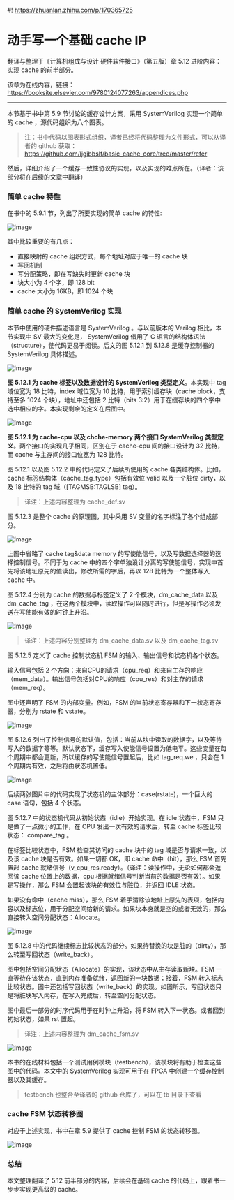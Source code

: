 #! https://zhuanlan.zhihu.com/p/170365725
# 动手写一个基础 cache IP

翻译与整理于《计算机组成与设计 硬件软件接口》（第五版）章 5.12 进阶内容：实现 cache 的前半部分。

该章为在线内容，链接：https://booksite.elsevier.com/9780124077263/appendices.php

------

本节基于书中第 5.9 节讨论的缓存设计方案，采用 SystemVerilog 实现一个简单的 cache ，源代码组织为八个图表。

> 注：书中代码以图表形式组织，译者已经将代码整理为文件形式，可以从译者的 github 获取：https://github.com/ljgibbslf/basic_cache_core/tree/master/refer

然后，详细介绍了一个缓存一致性协议的实现，以及实现的难点所在。（译者：该部分将在后续的文章中翻译）

### 简单 cache 特性

在书中的 5.9.1 节，列出了所要实现的简单 cache 的特性:


![Image](https://pic4.zhimg.com/80/v2-ba0697797e9190e65abd98338056c5ba.png)

其中比较重要的有几点：

- 直接映射的 cache 组织方式，每个地址对应于唯一的 cache 块
- 写回机制
- 写分配策略，即在写缺失时更新 cache 块
- 块大小为 4 个字，即 128 bit
- cache 大小为 16KB，即 1024 个块

### 简单 cache 的 SystemVerilog  实现

本节中使用的硬件描述语言是 SystemVerilog 。与以前版本的 Verilog 相比，本节实现中 SV 最大的变化是， SystemVerilog 借用了 C 语言的结构体语法（structure），使代码更易于阅读。后文的图 5.12.1 到 5.12.8 是缓存控制器的 SystemVerilog 具体描述。 

![Image](https://pic4.zhimg.com/80/v2-09963ec4290e17758b12b2a3765ada8b.png)

**图 5.12.1 为 cache 标签以及数据设计的 SystemVerilog 类型定义**。本实现中 tag 域位宽为 18 比特，index 域位宽为 10 比特，用于索引缓存块（cache block，支持至多 1024 个块），地址中还包括 2 比特（bits 3:2）用于在缓存块的四个字中选中相应的字。本实现剩余的定义在后图中。

![Image](https://pic4.zhimg.com/80/v2-e56fb65c79f8e9f7120c3ab4026b2791.png)


**图 5.12.1 为 cache-cpu 以及 chche-memory 两个接口 SystemVerilog 类型定义**。两个接口的实现几乎相同，区别在于 cache-cpu 间的接口设计为 32 比特，而 cache 与主存间的接口位宽为 128 比特。

图 5.12.1 以及图 5.12.2 中的代码定义了后续所使用的  cache 各类结构体。比如，cache 标签结构体（cache_tag_type）包括有效位 valid 以及一个脏位 dirty，以及 18 比特的 tag 域（[TAGMSB:TAGLSB] tag）。

> 译注：上述内容整理为 cache_def.sv

图 5.12.3 是整个 cache 的原理图，其中采用 SV 变量的名字标注了各个组成部分。

![Image](https://pic4.zhimg.com/80/v2-88e2cefc7ad6dd286d806a24cb502931.png)

上图中省略了 cache tag&data memory 的写使能信号，以及写数据选择器的选择控制信号。不同于为 cache 中的四个字单独设计分离的写使能信号，实现中首先将该地址原先的值读出，修改所需的字后，再以 128 比特为一个整体写入 cache 中。

图 5.12.4 分别为 cache 的数据与标签定义了 2 个模块，dm_cache_data 以及 dm_cache_tag ，在这两个模块中，读取操作可以随时进行，但是写操作必须发送在写使能有效的时钟上升沿。 

![Image](https://pic4.zhimg.com/80/v2-16418f4d4c7cdea21be5442a410188a1.png)
> 译注：上述内容分别整理为 dm_cache_data.sv 以及 dm_cache_tag.sv

图 5.12.5 定义了 cache 控制状态机 FSM 的输入、输出信号和状态机各个状态。

输入信号包括 2 个方向：来自CPU的请求（cpu_req）和来自主存的响应（mem_data）。输出信号包括对CPU的响应（cpu_res）和对主存的请求（mem_req）。

图中还声明了 FSM 的内部变量。例如，FSM 的当前状态寄存器和下一状态寄存器，分别为 rstate 和 vstate。

![Image](https://pic4.zhimg.com/80/v2-9e91a4050c9dd79b27687927305903ea.png)

图 5.12.6 列出了控制信号的默认值，包括：当前从块中读取的数据字，以及等待写入的数据字等等。默认状态下，缓存写入使能信号设置为低电平。这些变量在每个周期中都会更新，所以缓存的写使能信号置起后，比如 tag_req.we ，只会在 1 个周期内有效，之后将由状态机置低。

![Image](https://pic4.zhimg.com/80/v2-4be90d8d00acd45527da81aa5bf762ab.png)

后续两张图片中的代码实现了状态机的主体部分：case(rstate)，一个巨大的 case 语句，包括 4 个状态。

图 5.12.7 中的状态机代码从初始状态（idle）开始实现。在 idle 状态中，FSM 只是做了一点微小的工作，在 CPU 发出一次有效的请求后，转至 cache 标签比较状态： compare_tag 。

在标签比较状态中，FSM 检查其访问的 cache 块中的 tag 域是否与请求一致，以及该 cache 块是否有效。如果一切都 OK，即 cache 命中（hit），那么 FSM 首先置起 cache 就绪信号（v_cpu_res.ready）。（译注：读操作中，无论如何都会返回该 cache 位置上的数据，cpu 根据就绪信号判断当前的数据是否有效）。如果是写操作，那么 FSM 会置起该块的有效位与脏位，并返回 IDLE 状态。

如果没有命中（cache miss），那么 FSM 着手清除该地址上原先的表项，包括内容以及标志位，用于分配空间给新的请求。如果块本身就是空的或者无效的，那么直接转入空间分配状态：Allocate。

![Image](https://pic4.zhimg.com/80/v2-d1784face301118e4112582aae1fb336.png)

图 5.12.8 中的代码继续标志比较状态的部分。如果待替换的块是脏的（dirty），那么转至写回状态（write_back）。

图中包括空间分配状态（Allocate）的实现，该状态中从主存读取新块。FSM 一直等待在该状态，直到内存准备就绪，返回新的一块数据；接着，FSM 转入标志比较状态。图中还包括写回状态（write_back）的实现。如图所示，写回状态只是将脏块写入内存，在写入完成后，转至空间分配状态。

图中最后一部分的时序代码用于在时钟上升沿，将 FSM 转入下一状态。或者回到初始状态，如果 rst 置起。
> 译注：上述内容整理为 dm_cache_fsm.sv

![Image](https://pic4.zhimg.com/80/v2-769006c2f1d0296d55ec3d2da0efdd5d.png)

本书的在线材料包括一个测试用例模块（testbench），该模块将有助于检查这些图中的代码。本文中的 SystemVerilog 实现可用于在 FPGA 中创建一个缓存控制器以及其缓存。

> testbench 也整合至译者的 github 仓库了，可以在 tb 目录下查看

### cache FSM 状态转移图

对应于上述实现，书中在章 5.9 提供了 cache 控制 FSM 的状态转移图。

![Image](https://pic4.zhimg.com/80/v2-719846b7bd0db2b6cc296bebd682897f.png)

### 总结
本文整理翻译了 5.12 前半部分的内容，后续会在基础 cache 的代码上，跟着书一步步实现更高级的 cache。
